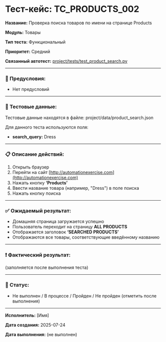 # Тест-кейс: TC_PRODUCTS_002

**Название:** Проверка поиска товаров по имени на странице Products

**Модуль:** Товары

**Тип теста:** Функциональный

**Приоритет:** Средний

**Связанный автотест:** [project/tests/test_product_search.py](/project/tests/test_product_search.py)

---

### 🔧 Предусловия:
- Нет предусловий  

---

### 🧪 Тестовые данные:

Тестовые данные находятся в файле:
project/data/product_search.json

Для данного теста используются поля:
- **search_query:** Dress

---

### 📋 Описание действий:

1. Открыть браузер  
2. Перейти на сайт [http://automationexercise.com](http://automationexercise.com)  
3. Нажать кнопку **‘Products’**  
4. Ввести название товара (например, "Dress") в поле поиска  
5. Нажать кнопку поиска  

---

### ✅ Ожидаемый результат:
- Домашняя страница загружается успешно  
- Пользователь переходит на страницу **ALL PRODUCTS**  
- Отображается заголовок **‘SEARCHED PRODUCTS’**  
- Отображаются все товары, соответствующие введённому названию  

---

### ❗ Фактический результат:
(заполняется после выполнения теста)

---

### 📌 Статус:
- Не выполнен / В процессе / Пройден / Не пройден (отметить после выполнения)

---

**Исполнитель:** [Имя]

**Дата создания:** 2025-07-24

**Дата выполнения:** (не выполнен)
